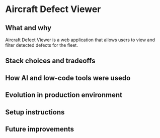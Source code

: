 # Aircraft Defect Viewer

## What and why

Aircraft Defect Viewer is a web application that allows users to view and filter
detected defects for the fleet. 

## Stack choices and tradeoffs 

## How AI and low-code tools were usedo

## Evolution in production environment

## Setup instructions

## Future improvements
